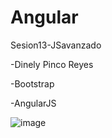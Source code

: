 # Angular
Sesion13-JSavanzado

-Dinely Pinco Reyes

-Bootstrap

-AngularJS
<script src="https://ajax.googleapis.com/ajax/libs/angularjs/1.8.2/angular.min.js"></script>
![image](https://user-images.githubusercontent.com/116766305/207199763-1313ce32-b621-472a-86a6-aa720f71e2f1.png)
